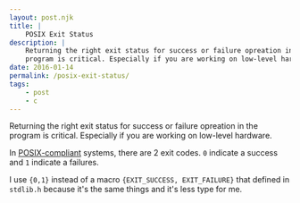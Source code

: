 ```yaml
---
layout: post.njk
title: |
    POSIX Exit Status
description: |
    Returning the right exit status for success or failure opreation in the
    program is critical. Especially if you are working on low-level hardware.
date: 2016-01-14
permalink: /posix-exit-status/
tags:
    - post
    - c
---
```


Returning the right exit status for success or failure opreation in the program
is critical. Especially if you are working on low-level hardware.

In
[POSIX-compliant](https://en.wikipedia.org/wiki/POSIX#POSIX-oriented_operating_systems)
systems, there are 2 exit codes. `0` indicate a success and `1` indicate a
failures.

I use `{0,1}` instead of a macro `{EXIT_SUCCESS, EXIT_FAILURE}` that defined in
`stdlib.h` because it's the same things and it's less type for me.
